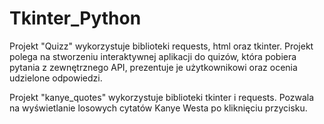 # Tkinter_Python


Projekt "Quizz" wykorzystuje biblioteki requests, html oraz tkinter. Projekt polega na stworzeniu interaktywnej aplikacji do quizów, która pobiera pytania z zewnętrznego API, prezentuje je użytkownikowi oraz ocenia udzielone odpowiedzi.


Projekt "kanye_quotes" wykorzystuje biblioteki tkinter i requests. Pozwala na wyświetlanie losowych cytatów Kanye Westa po kliknięciu przycisku.
